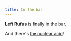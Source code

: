 ```yaml
---
title: In the bar
---
```


**Left Rufus** is finally in the bar.

And there's [the nuclear acid](010-acid.md)!
